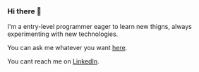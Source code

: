 ### Hi there 👋
I'm a entry-level programmer eager to learn new thigns, always experimenting with new technologies.

You can ask me whatever you want [here](https://github.com/Oscar-Morales-Beltran/Oscar-Morales-Beltran/issues).

You cant reach me on [LinkedIn](https://www.linkedin.com/in/oscar-morales-beltr%C3%A1n/).

<!--
**Oscar-Morales-Beltran/Oscar-Morales-Beltran** is a ✨ _special_ ✨ repository because its `README.md` (this file) appears on your GitHub profile.

Here are some ideas to get you started:

- 🔭 I’m currently working on ...
- 🌱 I’m currently learning ...
- 👯 I’m looking to collaborate on ...
- 🤔 I’m looking for help with ...
- 💬 Ask me about ...
- 📫 How to reach me: ...
- 😄 Pronouns: ...
- ⚡ Fun fact: ...
-->
